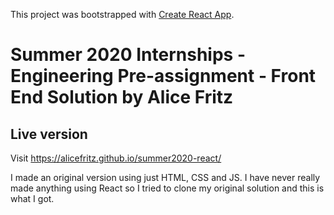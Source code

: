 This project was bootstrapped with [Create React App](https://github.com/facebook/create-react-app).

# Summer 2020 Internships - Engineering Pre-assignment - Front End Solution by Alice Fritz

## Live version

Visit https://alicefritz.github.io/summer2020-react/

I made an original version using just HTML, CSS and JS. I have never really made anything using React so I tried to clone my original solution and this is what I got.






